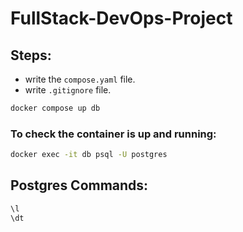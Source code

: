 # FullStack-DevOps-Project

## Steps:

- write the `compose.yaml` file.
- write `.gitignore` file.

```bash
docker compose up db
```

### To check the container is up and running:

```bash
docker exec -it db psql -U postgres
```

## Postgres Commands:

```bash
\l
\dt
```
